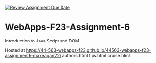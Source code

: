 [![Review Assignment Due Date](https://classroom.github.com/assets/deadline-readme-button-24ddc0f5d75046c5622901739e7c5dd533143b0c8e959d652212380cedb1ea36.svg)](https://classroom.github.com/a/b9NC0g7h)
# WebApps-F23-Assignment-6
Introduction to Java Script and DOM

Hosted at https://44-563-webapps-f23.github.io/44563-webapps-f23-assignment6-maxeagan22/
authors.html
tips.html
cruise.html